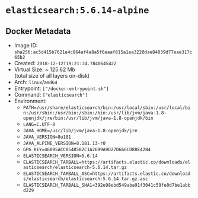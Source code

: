 # `elasticsearch:5.6.14-alpine`

## Docker Metadata

- Image ID: `sha256:ac5d415b7621e4c864af4a8a5f6eaaf815a1ea3220dae84839d77eae317c65b2`
- Created: `2018-12-12T19:21:34.784064542Z`
- Virtual Size: ~ 125.62 Mb  
  (total size of all layers on-disk)
- Arch: `linux`/`amd64`
- Entrypoint: `["/docker-entrypoint.sh"]`
- Command: `["elasticsearch"]`
- Environment:
  - `PATH=/usr/share/elasticsearch/bin:/usr/local/sbin:/usr/local/bin:/usr/sbin:/usr/bin:/sbin:/bin:/usr/lib/jvm/java-1.8-openjdk/jre/bin:/usr/lib/jvm/java-1.8-openjdk/bin`
  - `LANG=C.UTF-8`
  - `JAVA_HOME=/usr/lib/jvm/java-1.8-openjdk/jre`
  - `JAVA_VERSION=8u181`
  - `JAVA_ALPINE_VERSION=8.181.13-r0`
  - `GPG_KEY=46095ACC8548582C1A2699A9D27D666CD88E42B4`
  - `ELASTICSEARCH_VERSION=5.6.14`
  - `ELASTICSEARCH_TARBALL=https://artifacts.elastic.co/downloads/elasticsearch/elasticsearch-5.6.14.tar.gz`
  - `ELASTICSEARCH_TARBALL_ASC=https://artifacts.elastic.co/downloads/elasticsearch/elasticsearch-5.6.14.tar.gz.asc`
  - `ELASTICSEARCH_TARBALL_SHA1=392e98ebd549aba91f3041c59fe0d7be1abbd229`

